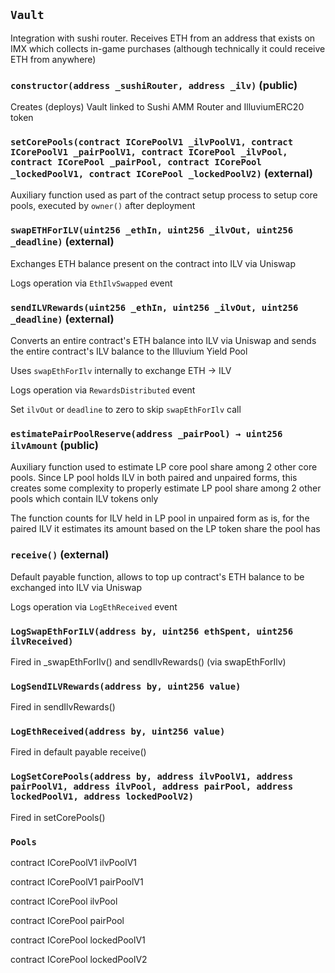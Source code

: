 ## `Vault`

Integration with sushi router.
Receives ETH from an address that exists on IMX which collects in-game purchases
(although technically it could receive ETH from anywhere)

### `constructor(address _sushiRouter, address _ilv)` (public)

Creates (deploys) Vault linked to Sushi AMM Router and IlluviumERC20 token

### `setCorePools(contract ICorePoolV1 _ilvPoolV1, contract ICorePoolV1 _pairPoolV1, contract ICorePool _ilvPool, contract ICorePool _pairPool, contract ICorePool _lockedPoolV1, contract ICorePool _lockedPoolV2)` (external)

Auxiliary function used as part of the contract setup process to setup core pools,
executed by `owner()` after deployment

### `swapETHForILV(uint256 _ethIn, uint256 _ilvOut, uint256 _deadline)` (external)

Exchanges ETH balance present on the contract into ILV via Uniswap

Logs operation via `EthIlvSwapped` event

### `sendILVRewards(uint256 _ethIn, uint256 _ilvOut, uint256 _deadline)` (external)

Converts an entire contract's ETH balance into ILV via Uniswap and
sends the entire contract's ILV balance to the Illuvium Yield Pool

Uses `swapEthForIlv` internally to exchange ETH -> ILV

Logs operation via `RewardsDistributed` event

Set `ilvOut` or `deadline` to zero to skip `swapEthForIlv` call

### `estimatePairPoolReserve(address _pairPool) → uint256 ilvAmount` (public)

Auxiliary function used to estimate LP core pool share among 2 other core pools.
Since LP pool holds ILV in both paired and unpaired forms, this creates some complexity to
properly estimate LP pool share among 2 other pools which contain ILV tokens only

The function counts for ILV held in LP pool in unpaired form as is,
for the paired ILV it estimates its amount based on the LP token share the pool has

### `receive()` (external)

Default payable function, allows to top up contract's ETH balance
to be exchanged into ILV via Uniswap

Logs operation via `LogEthReceived` event

### `LogSwapEthForILV(address by, uint256 ethSpent, uint256 ilvReceived)`

Fired in \_swapEthForIlv() and sendIlvRewards() (via swapEthForIlv)

### `LogSendILVRewards(address by, uint256 value)`

Fired in sendIlvRewards()

### `LogEthReceived(address by, uint256 value)`

Fired in default payable receive()

### `LogSetCorePools(address by, address ilvPoolV1, address pairPoolV1, address ilvPool, address pairPool, address lockedPoolV1, address lockedPoolV2)`

Fired in setCorePools()

### `Pools`

contract ICorePoolV1 ilvPoolV1

contract ICorePoolV1 pairPoolV1

contract ICorePool ilvPool

contract ICorePool pairPool

contract ICorePool lockedPoolV1

contract ICorePool lockedPoolV2
